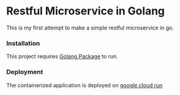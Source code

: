 # Restful Microservice in Golang

This is my first attempt to make a simple restful microservice in go.

### Installation

This project requires [Golang Package](https://golang.org/dl/) to run.

### Deployment
The containerized application is deployed on [google cloud run](https://console.cloud.google.com/run/detail/asia-south1/hello-world/metrics?project=accountability-318112)